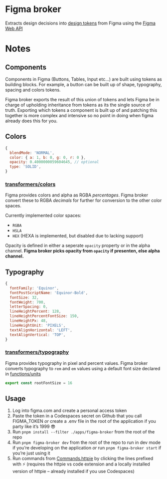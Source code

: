[Figma Web API]: https://www.figma.com/developers/docs
[design tokens]: https://css-tricks.com/what-are-design-tokens/

# Figma broker

Extracts design decisions into [design tokens] from Figma using the [Figma Web API]

# Notes 

## Components

Components in Figma (Buttons, Tables, Input etc…) are built using tokens as building blocks. For example, a button can be built up of shape, typography, spacing and colors tokens. 

Figma broker exports the result of this union of tokens and lets Figma be in charge of upholding inheritance from tokens as its the single source of truth. Exporting which tokens a component is built up of and patching this together is more complex and intensive so no point in doing when figma already does this for you.

## Colors

```javascript
{
  blendMode: 'NORMAL',
  color: { a: 1, b: 0, g: 0, r: 0 },
  opacity: 0.4000000059604645, // optional 
  type: 'SOLID',
}
```

### [transformers/colors](./transformers/colors.js) 


Figma provides colors and alpha as RGBA _percentages_. Figma broker convert these to RGBA _decimals_ for further for conversion to the other color spaces.

Currently implemented color spaces: 
- `RGBA`
- `HSLA`
- `HEX` (HEXA is implemented, but disabled due to lacking support)


Opacity is defined in either a seperate `opacity` property or in the alpha channel. **Figma broker picks opacity from `opacity` if presenten, else alpha channel.**


## Typography

```javascript
{
  fontFamily: 'Equinor',
  fontPostScriptName: 'Equinor-Bold',
  fontSize: 32,
  fontWeight: 700,
  letterSpacing: 0,
  lineHeightPercent: 128,
  lineHeightPercentFontSize: 150,
  lineHeightPx: 48,
  lineHeightUnit: 'PIXELS',
  textAlignHorizontal: 'LEFT',
  textAlignVertical: 'TOP',
}
```
### [transformers/typography](./transformers/typography.js)

Figma provides typography in pixel and percent values. Figma broker converts typography to `rem` and `em` values using a default font size declared in [functions/units](functions/units)
<!-- embedme functions/units.js#L9-L9  --> 
```js 
export const rootFontSize = 16
```

## Usage

1. Log into figma.com and create a personal access token
1. Paste the token in a Codespaces secret on Github that you call FIGMA_TOKEN _or_ create a .env file in the root of the application if you party like it’s 1999 😎
1. Run `pnpm install --filter ./apps/figma-broker` from the root of the repo
1. Run `pnpm figma-broker dev` from the root of the repo to run in dev mode if you’re developing on the application _or_ run `pnpm figma-broker start` if you’re just using it
1. Run commands from [Commands.httpie](./Commands.httpie) by clicking the lines prefixed with ⚡ (requires the httpie vs code extension and a locally installed version of httpie – already installed if you use Codespaces)

